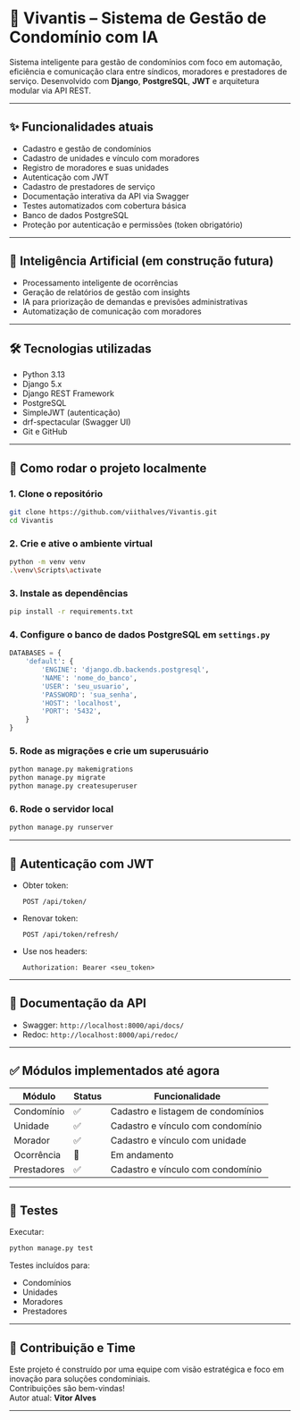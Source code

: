# 🏢 Vivantis – Sistema de Gestão de Condomínio com IA

Sistema inteligente para gestão de condomínios com foco em automação, eficiência e comunicação clara entre síndicos, moradores e prestadores de serviço. Desenvolvido com **Django**, **PostgreSQL**, **JWT** e arquitetura modular via API REST.

---

## ✨ Funcionalidades atuais

- Cadastro e gestão de condomínios
- Cadastro de unidades e vínculo com moradores
- Registro de moradores e suas unidades
- Autenticação com JWT
- Cadastro de prestadores de serviço
- Documentação interativa da API via Swagger
- Testes automatizados com cobertura básica
- Banco de dados PostgreSQL
- Proteção por autenticação e permissões (token obrigatório)

---

## 🧠 Inteligência Artificial (em construção futura)

- Processamento inteligente de ocorrências
- Geração de relatórios de gestão com insights
- IA para priorização de demandas e previsões administrativas
- Automatização de comunicação com moradores

---

## 🛠 Tecnologias utilizadas

- Python 3.13
- Django 5.x
- Django REST Framework
- PostgreSQL
- SimpleJWT (autenticação)
- drf-spectacular (Swagger UI)
- Git e GitHub

---

## 🚀 Como rodar o projeto localmente

### 1. Clone o repositório

```bash
git clone https://github.com/viithalves/Vivantis.git
cd Vivantis
```

### 2. Crie e ative o ambiente virtual

```bash
python -m venv venv
.\venv\Scripts\activate
```

### 3. Instale as dependências

```bash
pip install -r requirements.txt
```

### 4. Configure o banco de dados PostgreSQL em `settings.py`

```python
DATABASES = {
    'default': {
        'ENGINE': 'django.db.backends.postgresql',
        'NAME': 'nome_do_banco',
        'USER': 'seu_usuario',
        'PASSWORD': 'sua_senha',
        'HOST': 'localhost',
        'PORT': '5432',
    }
}
```

### 5. Rode as migrações e crie um superusuário

```bash
python manage.py makemigrations
python manage.py migrate
python manage.py createsuperuser
```

### 6. Rode o servidor local

```bash
python manage.py runserver
```

---

## 🔐 Autenticação com JWT

- Obter token:
  ```http
  POST /api/token/
  ```
- Renovar token:
  ```http
  POST /api/token/refresh/
  ```
- Use nos headers:
  ```
  Authorization: Bearer <seu_token>
  ```

---

## 📑 Documentação da API

- Swagger: `http://localhost:8000/api/docs/`
- Redoc: `http://localhost:8000/api/redoc/`

---

## ✅ Módulos implementados até agora

| Módulo       | Status | Funcionalidade                             |
|--------------|--------|--------------------------------------------|
| Condomínio   | ✅     | Cadastro e listagem de condomínios         |
| Unidade      | ✅     | Cadastro e vínculo com condomínio          |
| Morador      | ✅     | Cadastro e vínculo com unidade             |
| Ocorrência   | 🔄     | Em andamento                               |
| Prestadores  | ✅     | Cadastro e vínculo com condomínio          |

---

## 🧪 Testes

Executar:

```bash
python manage.py test
```

Testes incluídos para:
- Condomínios
- Unidades
- Moradores
- Prestadores

---

## 🤝 Contribuição e Time

Este projeto é construído por uma equipe com visão estratégica e foco em inovação para soluções condominiais.  
Contribuições são bem-vindas!  
Autor atual: **Vitor Alves**

---

